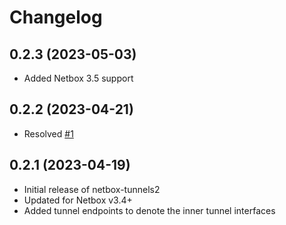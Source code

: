 # Changelog

## 0.2.3 (2023-05-03)
* Added Netbox 3.5 support

## 0.2.2 (2023-04-21)
* Resolved [#1](https://github.com/robertlynch3/netbox-tunnels2/issues/1)

## 0.2.1 (2023-04-19)

* Initial release of netbox-tunnels2
* Updated for Netbox v3.4+
* Added tunnel endpoints to denote the inner tunnel interfaces

